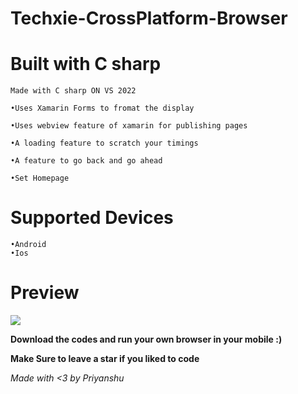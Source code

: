 # Techxie-CrossPlatform-Browser
# Built with C sharp
```
Made with C sharp ON VS 2022

•Uses Xamarin Forms to fromat the display

•Uses webview feature of xamarin for publishing pages

•A loading feature to scratch your timings

•A feature to go back and go ahead

•Set Homepage
``` 
# Supported Devices 
```
•Android 
•Ios
```

# Preview

<img src = "https://cdn.discordapp.com/attachments/922908358493761637/926881113530572851/unknown.png"></img>

**Download the codes and run your own browser in your mobile :)**

**Make Sure to leave a star if you liked to code**

*Made with <3 by Priyanshu*
